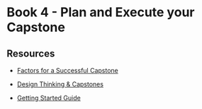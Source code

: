 # Book 4 - Plan and Execute your Capstone

## Resources

* [Factors for a Successful Capstone](https://docs.google.com/presentation/d/1sYpDqY2lpErS4wD4Gu_qXFrKBlG6NOa-g4jQ9rsqhzc/present?token=AC4w5Vj9of8CxUVvLASpfLHaB3edFrFqoQ%3A1555681112349&includes_info_params=1&eisi=CKDs1-Cj3OECFQQeygodEOwNyA#slide=id.p)

* [Design Thinking & Capstones](https://docs.google.com/presentation/d/1yND0ZBCrKyz5PnDujtE1IL74MQ5D_xNNzwtzpOAmOLo/present?token=AC4w5VgWjVNQqf0p7jx44HqzhRWIaQtEeA%3A1555681121160&includes_info_params=1&eisi=CMTR8eSj3OECFU8KyAod170KoA#slide=id.p)

* [Getting Started Guide](CAPSTONE_CHECKLIST.md)